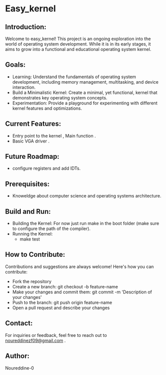 # Easy_kernel

## Introduction:
Welcome to easy_kernel! This project is an ongoing exploration into the world of operating system development. While it is in its early stages, it aims to grow into a functional and educational operating system kernel.

## Goals:
- Learning: Understand the fundamentals of operating system development, including memory management, multitasking, and device interaction.
- Build a Minimalistic Kernel: Create a minimal, yet functional, kernel that demonstrates key operating system concepts.
- Experimentation: Provide a playground for experimenting with different kernel features and optimizations.

## Current Features:
- Entry point to the kernel , Main function .
- Basic VGA driver .

## Future Roadmap:
- configure registers and add IDTs.

## Prerequisites:
- Knoweldge about computer science and operating systems architecture.

## Build and Run:
- Building the Kernel: For now just run make in the boot folder (make sure to configure the path of the compiler).
- Running the Kernel:
  - make test

## How to Contribute:
Contributions and suggestions are always welcome! Here's how you can contribute:
- Fork the repository
- Create a new branch: git checkout -b feature-name
- Make your changes and commit them: git commit -m 'Description of your changes'
- Push to the branch: git push origin feature-name
- Open a pull request and describe your changes

## Contact:
For inquiries or feedback, feel free to reach out to noureddinezf09@gmail.com .

## Author:
Noureddine-0
